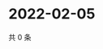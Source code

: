 # 2022-02-05

共 0 条

<!-- BEGIN WEIBO -->
<!-- 最后更新时间 Sat Feb 05 2022 04:12:02 GMT+0800 (China Standard Time) -->

<!-- END WEIBO -->
